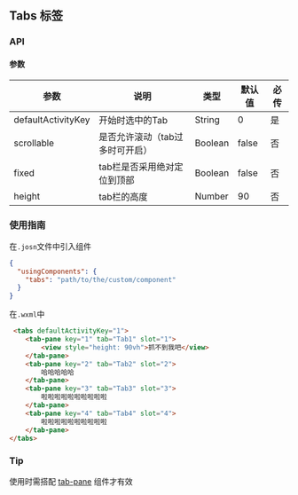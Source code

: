 ## Tabs 标签

### API

#### 参数
| 参数       | 说明      | 类型       | 默认值       | 必传      |
|-----------|-----------|-----------|-------------|-------------|
| defaultActivityKey | 开始时选中的Tab | String | 0 | 是 |
| scrollable | 是否允许滚动（tab过多时可开启） | Boolean | false | 否 |
| fixed | tab栏是否采用绝对定位到顶部 | Boolean | false | 否 |
| height | tab栏的高度 | Number | 90 | 否 |

### 使用指南
在`.josn`文件中引入组件
```json
{
  "usingComponents": {
    "tabs": "path/to/the/custom/component"
  }
}
```
在`.wxml`中
```html
 <tabs defaultActivityKey="1">
    <tab-pane key="1" tab="Tab1" slot="1">
        <view style="height: 90vh">抓不到我吧</view>
    </tab-pane>
    <tab-pane key="2" tab="Tab2" slot="2">
        哈哈哈哈哈
    </tab-pane>
    <tab-pane key="3" tab="Tab3" slot="3">
        啦啦啦啦啦啦啦啦啦啦
    </tab-pane>
    <tab-pane key="4" tab="Tab4" slot="4">
        啦啦啦啦啦啦啦啦啦啦
    </tab-pane>
</tabs>
```

### Tip
使用时需搭配 [tab-pane](https://github.com/wya-team/wya-mc/blob/master/components/utils/tab-pane/READNME.md) 组件才有效